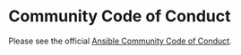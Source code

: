 # Community Code of Conduct
 Please see the official [Ansible Community Code of Conduct](https://docs.ansible.com/ansible/latest/community/code_of_conduct.html).
